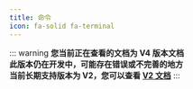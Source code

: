 ```yaml
---
title: 命令
icon: fa-solid fa-terminal
---
```


::: warning
**您当前正在查看的文档为 V4 版本文档**<br>
**此版本仍在开发中，可能存在错误或不完善的地方**<br>
**当前长期支持版本为 V2，您可以查看 [V2 文档](/v2/README.md)**
:::
